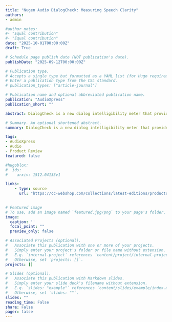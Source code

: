 ```yaml
---
title: "Nugen Audio DialogCheck: Measuring Speech Clarity"
authors:
- admin

#author_notes:
#- "Equal contribution"
#- "Equal contribution"
date: "2025-10-01T00:00:00Z"
draft: True

# Schedule page publish date (NOT publication's date).
publishDate: "2025-09-12T00:00:00Z"

# Publication type.
# Accepts a single type but formatted as a YAML list (for Hugo requirements).
# Enter a publication type from the CSL standard.
# publication_types: ["article-journal"]

# Publication name and optional abbreviated publication name.
publication: "AudioXpress"
publication_short: ""

abstract: DialogCheck is a new dialog intelligibility meter that provides an objective measurement of speech clarity. It was developed by Nugen Audio, a UK-based software developer of professional loudness metering/correction, mixing/mastering, and audio analysis software tools. DialogCheck employs the Listening Effort Meter (LE-Meter) developed by Fraunhofer IDMT, in another example of a technology that has found its way into commercial application.

# Summary. An optional shortened abstract.
summary: DialogCheck is a new dialog intelligibility meter that provides an objective measurement of speech clarity. It was developed by Nugen Audio, a UK-based software developer of professional loudness metering/correction, mixing/mastering, and audio analysis software tools.

tags:
- AudioXpress
- Audio
- Product Review
featured: false

#hugoblox:
#  ids:
#    arxiv: 1512.04133v1

links:
    - type: source
      url: "https://cc-webshop.com/collections/latest-editions/products/audioxpress-october-2025-pdf"
  

# Featured image
# To use, add an image named `featured.jpg/png` to your page's folder. 
image:
  caption: ''
  focal_point: ""
  preview_only: false

# Associated Projects (optional).
#   Associate this publication with one or more of your projects.
#   Simply enter your project's folder or file name without extension.
#   E.g. `internal-project` references `content/project/internal-project/index.md`.
#   Otherwise, set `projects: []`.
projects: []

# Slides (optional).
#   Associate this publication with Markdown slides.
#   Simply enter your slide deck's filename without extension.
#   E.g. `slides: "example"` references `content/slides/example/index.md`.
#   Otherwise, set `slides: ""`.
slides: ""
reading_time: False
share: False
pager: false
---
```


